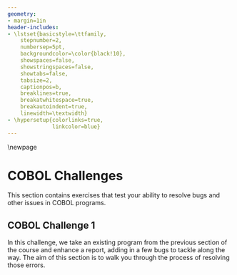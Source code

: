 ```yaml
---
geometry:
- margin=1in
header-includes:
- \lstset{basicstyle=\ttfamily,
    stepnumber=2,
    numbersep=5pt,
    backgroundcolor=\color{black!10},
    showspaces=false,
    showstringspaces=false,
    showtabs=false,
    tabsize=2,
    captionpos=b,
    breaklines=true,
    breakatwhitespace=true,
    breakautoindent=true,
    linewidth=\textwidth}
- \hypersetup{colorlinks=true,
              linkcolor=blue}
---
```

\newpage
# COBOL Challenges

This section contains exercises that test your ability to resolve bugs and other issues in COBOL programs.

## COBOL Challenge 1

In this challenge, we take an existing program from the previous section of the course and enhance a report, adding in a few bugs to tackle along the way. The aim of this section is to walk you through the process of resolving those errors.  
